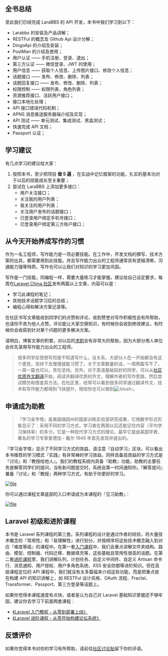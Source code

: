 ## 全书总结

至此我们已经完成 LaraBBS 的 API 开发，本书中我们学习到以下：

* Larabbs 的安装及产品讲解；
* RESTFul 的概念及 Github Api 设计分解；
* DingoApi 的介绍及安装；
* PostMan 的介绍及使用；
* 用户认证 —— 手机注册、登录、退出；
* 第三方认证 —— 微信登录、JWT 的使用；
* 用户信息 —— 获取个人信息、上传图片接口、修改个人信息；
* 话题接口 —— 发布、修改、删除、列表；
* 话题回复接口 —— 发布、修改、删除、列表；
* 权限控制 —— 权限列表，角色列表；
* 资源推荐接口、活跃用户接口；
* 接口本地化处理；
* API 接口错误代码机制；
* APNS 消息推送服务器端介绍及实现；
* API 测试 —— 单元测试、集成测试、黑盒测试；
* 快速完成 API 文档；
* Passport 认证；

## 学习建议

有几点学习的建议给大家：

1. 按照本书，至少把项目
   **做 5 遍**
   ，在实战中记忆框架的功能，扎实的基本功对于以后的技能成长至关重要；
2. 尝试在 LaraBBS 上添加更多接口：
   * 用户关注接口；
   * 关注我的用户列表；
   * 我关注的用户列表；
   * 关注用户发布的话题接口；
   * 已登录用户绑定手机号接口；
   * 已登录用户绑定第三方账户接口；

## 从今天开始养成写作的习惯

作为一名工程师，写作能力是一项必要技能。在工作中，开发文档的撰写、技术方案的出具，都需要用到此技能。并且写作能力出众的工程师通常具有逻辑清晰，沟通能力强等特质。写作也可以让我们对知识的学习更加巩固。

写作是一门技能，同编程一样，需要大量练习才能掌握。建议给自己设定要求，每周在[Laravel China 社区](https://laravel-china.org/topics)发布两篇以上文章，内容可以是：

* 学习此课程的笔记；
* 其他技术话题学习后的总结；
* 编程心得和解决方案记录等。

在社区书写文章能收到同学们的点赞和评论，收到赞誉对写作积极性会有所帮助，也请你不吝为他人点赞。评论能让大家交换知识，有时候你会收到修改建议，有时候你会收获到针对某个问题的更多解决方案。

请明白，博客文章的积累，对以后的[求职](https://laravel-china.org/categories/1)会有非常大的帮助，因为大部分用人单位会优先录用写作能力出众的工程师。

> 很多同学反馈想写但是不知道写什么，没关系，大部分人在一开始都会有这个感觉，坚持下去慢慢就能习惯了。关于文章数量的话，一周两篇写不了，一周一篇也可以，贵在坚持。另外，对于英语基础较好的同学，可以从[社区优质外文翻译](https://laravel-china.org/categories/12)开始，阅读并翻译优质的外文，理解作者的写作思路，然后尝试模仿和借鉴其方法。在社区里，经常可以看到很多同学通过翻译外文，技术和写作能力都得到飞快提升，相信你也可以做到![](https://iocaffcdn.phphub.org/assets/images/twemoji/blush.png ":blush:")。

## 申请成为助教

> 『学习金字塔』是美国缅因州的国家训练实验室研究成果，它用数字形式形象显示了：采用不同的学习方式，学习者在两周以后还能记住内容（平均学习保持率）的多少。它是一种现代学习方式的理论。最早它是由美国学者、著名的学习专家爱德加・戴尔 1946 年首先发现并提出的。

『学习金字塔』显示了不同学习方式的效益，请注意『自动学习』区块，可以看出本书推荐的学习模式『实践』有非常棒的学习效益。同样具备高效益的学习方式是『讨论』和『教授给他人』。我们的教程系统内具备『助教』功能，助教的主要任务是解答同学们的提问，当有新问题提交时，系统会第一时间通知你。『解答提问』兼备『讨论』和『教授』两种学习方式，有助于你更好的学习。

[![](https://iocaffcdn.phphub.org/uploads/images/201803/12/1/cvIYt7DMqd.png "file")](https://iocaffcdn.phphub.org/uploads/images/201803/12/1/cvIYt7DMqd.png)

你可以通过课程文章底部的入口申请成为本课程的『见习助教』：

[![](https://iocaffcdn.phphub.org/uploads/images/201803/12/1/lYFDE1N9v1.png "file")](https://iocaffcdn.phphub.org/uploads/images/201803/12/1/lYFDE1N9v1.png)

## Laravel 初级和进阶课程

本书是 Laravel 系列课程的第三套。系列课程的设计是通过作者的经验，将大量技术概念的『常用性』和『易理解性』进行划分，并按顺序将这些技术概念融入到对应『难度等级』的课程中。在第一套[入门课程](https://learnku.com/courses/laravel-essential-training/5.5)中，我们会重点讲解文件夹结构、路由、模型、控制器、代码迁移、数据填充等，这些基础且常用性很高的话题。在第二套[进阶课程](https://learnku.com/courses/laravel-intermediate-training/5.5)里，我们讲解队列、计划任务、自定义中间件、自定义 Artisan 命令行、消息通知、用户授权、用户多角色系统、XSS 安全防御等进阶知识。但在高级课程定位的 API 课程中，我们就没有太多篇幅来介绍这些功能，而是把重点放在构建 API 的知识讲解上，如 RESTFul 设计风格、OAuth 流程、Fractal、Transformer、Passport、第三方登录等话题上。

如果你觉得本课程速度有点快，或者是认为自己对 Laravel 基础知识掌握还不够牢固，建议你去学习下前面两套课程：

* [《Laravel 入门教程 - 从零到部署上线》](https://learnku.com/laravel/t/3383)
* [《Laravel 进阶课程 - 从零开始构建论坛系统》](https://learnku.com/laravel/t/6592)

## 反馈评价

如果你觉得本书对你的学习有所帮助，请前往[社区讨论贴](https://learnku.com/laravel/t/7657/laravel-tutorial-series-third-the-first-edition-of-the-laravel-tutorial-advanced-architecture-api-server)留下你的评语。

